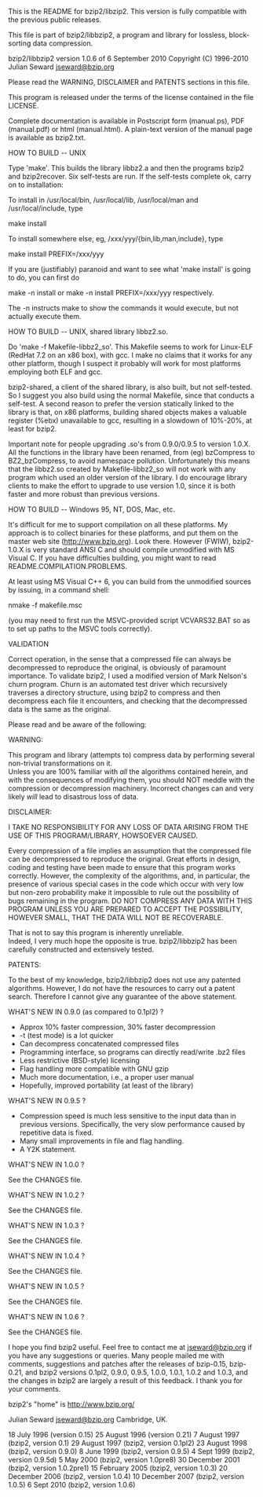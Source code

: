 
This is the README for bzip2/libzip2.
This version is fully compatible with the previous public releases.

This file is part of bzip2/libbzip2, a program and library for
lossless, block-sorting data compression.

bzip2/libbzip2 version 1.0.6 of 6 September 2010
Copyright (C) 1996-2010 Julian Seward <jseward@bzip.org>

Please read the WARNING, DISCLAIMER and PATENTS sections in this file.

This program is released under the terms of the license contained in the file LICENSE.

Complete documentation is available in Postscript form (manual.ps),
PDF (manual.pdf) or html (manual.html).  A plain-text version of the
manual page is available as bzip2.txt.


HOW TO BUILD -- UNIX

Type 'make'.  This builds the library libbz2.a and then the programs
bzip2 and bzip2recover.  Six self-tests are run.  If the self-tests
complete ok, carry on to installation:

To install in /usr/local/bin, /usr/local/lib, /usr/local/man and
/usr/local/include, type

   make install

To install somewhere else, eg, /xxx/yyy/{bin,lib,man,include}, type

   make install PREFIX=/xxx/yyy

If you are (justifiably) paranoid and want to see what 'make install'
is going to do, you can first do

   make -n install                      or
   make -n install PREFIX=/xxx/yyy      respectively.

The -n instructs make to show the commands it would execute, but not
actually execute them.


HOW TO BUILD -- UNIX, shared library libbz2.so.

Do 'make -f Makefile-libbz2_so'.  This Makefile seems to work for
Linux-ELF (RedHat 7.2 on an x86 box), with gcc.  I make no claims
that it works for any other platform, though I suspect it probably
will work for most platforms employing both ELF and gcc.

bzip2-shared, a client of the shared library, is also built, but not
self-tested.  So I suggest you also build using the normal Makefile,
since that conducts a self-test.  A second reason to prefer the
version statically linked to the library is that, on x86 platforms,
building shared objects makes a valuable register (%ebx) unavailable
to gcc, resulting in a slowdown of 10%-20%, at least for bzip2.

Important note for people upgrading .so's from 0.9.0/0.9.5 to version
1.0.X.  All the functions in the library have been renamed, from (eg)
bzCompress to BZ2_bzCompress, to avoid namespace pollution.
Unfortunately this means that the libbz2.so created by
Makefile-libbz2_so will not work with any program which used an older
version of the library.  I do encourage library clients to make the
effort to upgrade to use version 1.0, since it is both faster and more
robust than previous versions.


HOW TO BUILD -- Windows 95, NT, DOS, Mac, etc.

It's difficult for me to support compilation on all these platforms.
My approach is to collect binaries for these platforms, and put them
on the master web site (http://www.bzip.org).  Look there.  However
(FWIW), bzip2-1.0.X is very standard ANSI C and should compile
unmodified with MS Visual C.  If you have difficulties building, you
might want to read README.COMPILATION.PROBLEMS.

At least using MS Visual C++ 6, you can build from the unmodified
sources by issuing, in a command shell: 

   nmake -f makefile.msc

(you may need to first run the MSVC-provided script VCVARS32.BAT
 so as to set up paths to the MSVC tools correctly).


VALIDATION

Correct operation, in the sense that a compressed file can always be
decompressed to reproduce the original, is obviously of paramount
importance.  To validate bzip2, I used a modified version of Mark
Nelson's churn program.  Churn is an automated test driver which
recursively traverses a directory structure, using bzip2 to compress
and then decompress each file it encounters, and checking that the
decompressed data is the same as the original.



Please read and be aware of the following:

WARNING:

   This program and library (attempts to) compress data by 
   performing several non-trivial transformations on it.  
   Unless you are 100% familiar with *all* the algorithms 
   contained herein, and with the consequences of modifying them, 
   you should NOT meddle with the compression or decompression 
   machinery.  Incorrect changes can and very likely *will* 
   lead to disastrous loss of data.


DISCLAIMER:

   I TAKE NO RESPONSIBILITY FOR ANY LOSS OF DATA ARISING FROM THE
   USE OF THIS PROGRAM/LIBRARY, HOWSOEVER CAUSED.

   Every compression of a file implies an assumption that the
   compressed file can be decompressed to reproduce the original.
   Great efforts in design, coding and testing have been made to
   ensure that this program works correctly.  However, the complexity
   of the algorithms, and, in particular, the presence of various
   special cases in the code which occur with very low but non-zero
   probability make it impossible to rule out the possibility of bugs
   remaining in the program.  DO NOT COMPRESS ANY DATA WITH THIS
   PROGRAM UNLESS YOU ARE PREPARED TO ACCEPT THE POSSIBILITY, HOWEVER
   SMALL, THAT THE DATA WILL NOT BE RECOVERABLE.

   That is not to say this program is inherently unreliable.  
   Indeed, I very much hope the opposite is true.  bzip2/libbzip2 
   has been carefully constructed and extensively tested.


PATENTS:

   To the best of my knowledge, bzip2/libbzip2 does not use any 
   patented algorithms.  However, I do not have the resources 
   to carry out a patent search.  Therefore I cannot give any 
   guarantee of the above statement.



WHAT'S NEW IN 0.9.0 (as compared to 0.1pl2) ?

   * Approx 10% faster compression, 30% faster decompression
   * -t (test mode) is a lot quicker
   * Can decompress concatenated compressed files
   * Programming interface, so programs can directly read/write .bz2 files
   * Less restrictive (BSD-style) licensing
   * Flag handling more compatible with GNU gzip
   * Much more documentation, i.e., a proper user manual
   * Hopefully, improved portability (at least of the library)

WHAT'S NEW IN 0.9.5 ?

   * Compression speed is much less sensitive to the input
     data than in previous versions.  Specifically, the very
     slow performance caused by repetitive data is fixed.
   * Many small improvements in file and flag handling.
   * A Y2K statement.

WHAT'S NEW IN 1.0.0 ?

   See the CHANGES file.

WHAT'S NEW IN 1.0.2 ?

   See the CHANGES file.

WHAT'S NEW IN 1.0.3 ?

   See the CHANGES file.

WHAT'S NEW IN 1.0.4 ?

   See the CHANGES file.

WHAT'S NEW IN 1.0.5 ?

   See the CHANGES file.

WHAT'S NEW IN 1.0.6 ?

   See the CHANGES file.


I hope you find bzip2 useful.  Feel free to contact me at
   jseward@bzip.org
if you have any suggestions or queries.  Many people mailed me with
comments, suggestions and patches after the releases of bzip-0.15,
bzip-0.21, and bzip2 versions 0.1pl2, 0.9.0, 0.9.5, 1.0.0, 1.0.1,
1.0.2 and 1.0.3, and the changes in bzip2 are largely a result of this
feedback.  I thank you for your comments.

bzip2's "home" is http://www.bzip.org/

Julian Seward
jseward@bzip.org
Cambridge, UK.

18     July 1996 (version 0.15)
25   August 1996 (version 0.21)
 7   August 1997 (bzip2, version 0.1)
29   August 1997 (bzip2, version 0.1pl2)
23   August 1998 (bzip2, version 0.9.0)
 8     June 1999 (bzip2, version 0.9.5)
 4     Sept 1999 (bzip2, version 0.9.5d)
 5      May 2000 (bzip2, version 1.0pre8)
30 December 2001 (bzip2, version 1.0.2pre1)
15 February 2005 (bzip2, version 1.0.3)
20 December 2006 (bzip2, version 1.0.4)
10 December 2007 (bzip2, version 1.0.5)
 6     Sept 2010 (bzip2, version 1.0.6)
